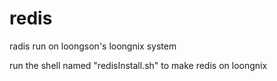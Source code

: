 # redis
radis run  on loongson's  loongnix system 

run the shell named "redisInstall.sh"  to make redis  on loongnix
